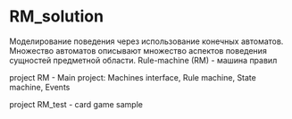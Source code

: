# RM_solution
Моделирование поведения через использование конечных автоматов. Множество автоматов описывают множество аспектов поведения сущностей предметной области. 
Rule-machine (RM) - машина правил

project RM - Main project: Machines interface, Rule machine, State machine, Events

project RM_test - card game sample
